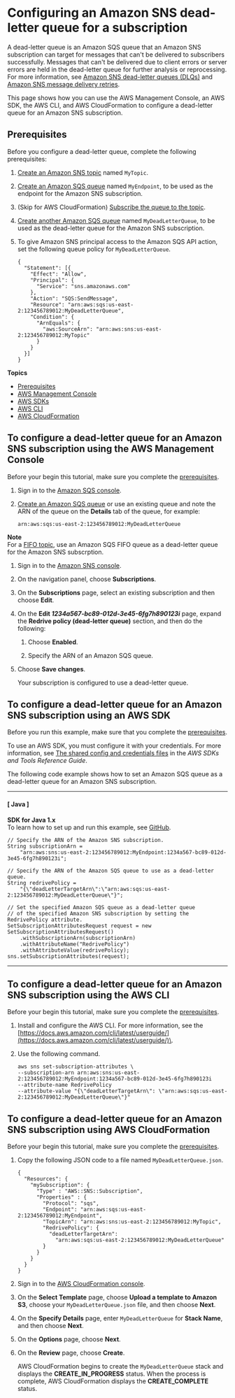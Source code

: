 # Configuring an Amazon SNS dead\-letter queue for a subscription<a name="sns-configure-dead-letter-queue"></a>

A dead\-letter queue is an Amazon SQS queue that an Amazon SNS subscription can target for messages that can't be delivered to subscribers successfully\. Messages that can't be delivered due to client errors or server errors are held in the dead\-letter queue for further analysis or reprocessing\. For more information, see [Amazon SNS dead\-letter queues \(DLQs\)](sns-dead-letter-queues.md) and [Amazon SNS message delivery retries](sns-message-delivery-retries.md)\.

This page shows how you can use the AWS Management Console, an AWS SDK, the AWS CLI, and AWS CloudFormation to configure a dead\-letter queue for an Amazon SNS subscription\.

## Prerequisites<a name="dead-letter-queue-prerequisites"></a>

Before you configure a dead\-letter queue, complete the following prerequisites:

1. [Create an Amazon SNS topic](sns-create-topic.md) named `MyTopic`\.

1. [Create an Amazon SQS queue](https://docs.aws.amazon.com/AWSSimpleQueueService/latest/SQSDeveloperGuide/sqs-create-queue.html) named `MyEndpoint`, to be used as the endpoint for the Amazon SNS subscription\.

1. \(Skip for AWS CloudFormation\) [Subscribe the queue to the topic](sns-sqs-as-subscriber.md)\.

1. [Create another Amazon SQS queue](https://docs.aws.amazon.com/AWSSimpleQueueService/latest/SQSDeveloperGuide/sqs-create-queue.html) named `MyDeadLetterQueue`, to be used as the dead\-letter queue for the Amazon SNS subscription\.

1. To give Amazon SNS principal access to the Amazon SQS API action, set the following queue policy for `MyDeadLetterQueue`\.

   ```
   {
     "Statement": [{
       "Effect": "Allow",
       "Principal": {
         "Service": "sns.amazonaws.com"
       },
       "Action": "SQS:SendMessage",
       "Resource": "arn:aws:sqs:us-east-2:123456789012:MyDeadLetterQueue",
       "Condition": {
         "ArnEquals": {
           "aws:SourceArn": "arn:aws:sns:us-east-2:123456789012:MyTopic"
         }
       }
     }]
   }
   ```

**Topics**
+ [Prerequisites](#dead-letter-queue-prerequisites)
+ [AWS Management Console](#configure-dead-letter-queue-aws-console)
+ [AWS SDKs](#configure-dead-letter-queue-aws-sdk)
+ [AWS CLI](#configure-dead-letter-queue-aws-cli)
+ [AWS CloudFormation](#configure-dead-letter-queue-aws-cloudformation)

## To configure a dead\-letter queue for an Amazon SNS subscription using the AWS Management Console<a name="configure-dead-letter-queue-aws-console"></a>

Before your begin this tutorial, make sure you complete the [prerequisites](#dead-letter-queue-prerequisites)\.

1. Sign in to the [Amazon SQS console](https://console.aws.amazon.com/sqs/)\.

1. [Create an Amazon SQS queue](https://docs.aws.amazon.com/AWSSimpleQueueService/latest/SQSDeveloperGuide/sqs-create-queue.html) or use an existing queue and note the ARN of the queue on the **Details** tab of the queue, for example:

   ```
   arn:aws:sqs:us-east-2:123456789012:MyDeadLetterQueue
   ```
**Note**  
For a [FIFO topic](sns-fifo-topics.md), use an Amazon SQS FIFO queue as a dead\-letter queue for the Amazon SNS subscrption\.

1. Sign in to the [Amazon SNS console](https://console.aws.amazon.com/sns/home)\.

1. On the navigation panel, choose **Subscriptions**\.

1. On the **Subscriptions** page, select an existing subscription and then choose **Edit**\.

1. On the **Edit *1234a567\-bc89\-012d\-3e45\-6fg7h890123i*** page, expand the **Redrive policy \(dead\-letter queue\)** section, and then do the following:

   1. Choose **Enabled**\.

   1. Specify the ARN of an Amazon SQS queue\.

1. Choose **Save changes**\.

   Your subscription is configured to use a dead\-letter queue\.

## To configure a dead\-letter queue for an Amazon SNS subscription using an AWS SDK<a name="configure-dead-letter-queue-aws-sdk"></a>

Before you run this example, make sure that you complete the [prerequisites](#dead-letter-queue-prerequisites)\.

To use an AWS SDK, you must configure it with your credentials\. For more information, see [The shared config and credentials files](https://docs.aws.amazon.com/sdkref/latest/guide/creds-config-files.html) in the *AWS SDKs and Tools Reference Guide*\.

The following code example shows how to set an Amazon SQS queue as a dead\-letter queue for an Amazon SNS subscription\.

------
#### [ Java ]

**SDK for Java 1\.x**  
 To learn how to set up and run this example, see [GitHub](https://github.com/awsdocs/aws-doc-sdk-examples/tree/main/java/example_code/sns#code-examples)\. 
  

```
// Specify the ARN of the Amazon SNS subscription.
String subscriptionArn =
    "arn:aws:sns:us-east-2:123456789012:MyEndpoint:1234a567-bc89-012d-3e45-6fg7h890123i";

// Specify the ARN of the Amazon SQS queue to use as a dead-letter queue.
String redrivePolicy =
    "{\"deadLetterTargetArn\":\"arn:aws:sqs:us-east-2:123456789012:MyDeadLetterQueue\"}";

// Set the specified Amazon SQS queue as a dead-letter queue
// of the specified Amazon SNS subscription by setting the RedrivePolicy attribute.
SetSubscriptionAttributesRequest request = new SetSubscriptionAttributesRequest()
    .withSubscriptionArn(subscriptionArn)
    .withAttributeName("RedrivePolicy")
    .withAttributeValue(redrivePolicy);
sns.setSubscriptionAttributes(request);
```

------

## To configure a dead\-letter queue for an Amazon SNS subscription using the AWS CLI<a name="configure-dead-letter-queue-aws-cli"></a>

Before your begin this tutorial, make sure you complete the [prerequisites](#dead-letter-queue-prerequisites)\.

1. Install and configure the AWS CLI\. For more information, see the [https://docs.aws.amazon.com/cli/latest/userguide/](https://docs.aws.amazon.com/cli/latest/userguide/)\.

1. Use the following command\.

   ```
   aws sns set-subscription-attributes \
   --subscription-arn arn:aws:sns:us-east-2:123456789012:MyEndpoint:1234a567-bc89-012d-3e45-6fg7h890123i
   --attribute-name RedrivePolicy
   --attribute-value "{\"deadLetterTargetArn\": \"arn:aws:sqs:us-east-2:123456789012:MyDeadLetterQueue\"}"
   ```

## To configure a dead\-letter queue for an Amazon SNS subscription using AWS CloudFormation<a name="configure-dead-letter-queue-aws-cloudformation"></a>

Before your begin this tutorial, make sure you complete the [prerequisites](#dead-letter-queue-prerequisites)\.

1. Copy the following JSON code to a file named `MyDeadLetterQueue.json`\.

   ```
   {
     "Resources": {
       "mySubscription": {
         "Type" : "AWS::SNS::Subscription",
         "Properties" : {
           "Protocol": "sqs",
           "Endpoint": "arn:aws:sqs:us-east-2:123456789012:MyEndpoint",
           "TopicArn": "arn:aws:sns:us-east-2:123456789012:MyTopic",
           "RedrivePolicy": {
             "deadLetterTargetArn":
               "arn:aws:sqs:us-east-2:123456789012:MyDeadLetterQueue"
           }
         }
       }
     }
   }
   ```

1. Sign in to the [AWS CloudFormation console](https://console.aws.amazon.com/cloudformation/)\.

1. On the **Select Template** page, choose **Upload a template to Amazon S3**, choose your `MyDeadLetterQueue.json` file, and then choose **Next**\. 

1. On the **Specify Details** page, enter `MyDeadLetterQueue` for **Stack Name**, and then choose **Next**\. 

1. On the **Options** page, choose **Next**\.

1. On the **Review** page, choose **Create**\.

   AWS CloudFormation begins to create the `MyDeadLetterQueue` stack and displays the **CREATE\_IN\_PROGRESS** status\. When the process is complete, AWS CloudFormation displays the **CREATE\_COMPLETE** status\.